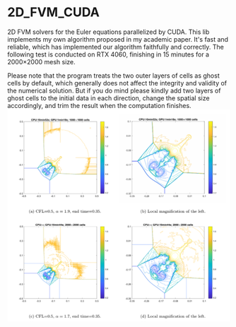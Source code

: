 # 2D_FVM_CUDA
2D FVM solvers for the Euler equations parallelized by CUDA. This lib implements my own algorithm proposed in my academic paper. It's fast and reliable, which has implemented our algorithm faithfully and correctly. The following test is conducted on RTX 4060, finishing in 15 minutes for a 2000×2000 mesh size.

Please note that the program treats the two outer layers of cells as ghost cells by default, which generally does not affect the integrity and validity of the numerical solution. But if you do mind please kindly add two layers of ghost cells to the initial data in each direction, change the spatial size accordingly, and trim the result when the computation finishes.
![](https://github.com/Hangcil/2D_FVM_CUDA/blob/main/Screenshot%202025-04-17%20202634.png)

